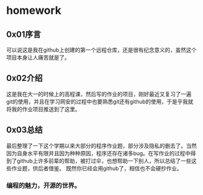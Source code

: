 # homework

## 0x01序言

​	可以说这是我在github上创建的第一个远程仓库，还是很有纪念意义的，虽然这个项目本身让人痛苦就是了。

## 0x02介绍

​	这是我在大一的时候上的高程课，然后写的作业的项目，刚好最近又复习了一遍git的使用，并且在学习网安的过程中也要熟悉git还有github的使用，于是乎我就将我的作业项目推送到了这里。

## 0x03总结

  最后整理了一下这个学期以来大部分的程序作业题，部分涉及隐私的删去了。当然因为自身水平有限并且因为种种原因，程序还存在诸多bug。在写作业的过程中得到了github上许多前辈的帮助，被打过伞，也想帮助一下别人，所以总结了一些这些作业题，供后者借鉴。
  既然你已经会用github了，相信也不会硬抄作业。
### 编程的魅力，开源的世界。
